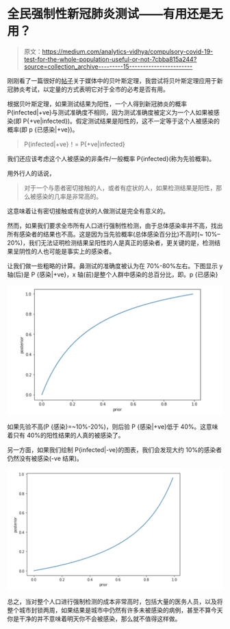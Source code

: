 # 全民强制性新冠肺炎测试——有用还是无用？

> 原文：<https://medium.com/analytics-vidhya/compulsory-covid-19-test-for-the-whole-population-useful-or-not-7cbba815a244?source=collection_archive---------15----------------------->

刚刚看了一篇很好的[帖子](https://towardsdatascience.com/understand-bayes-rule-likelihood-prior-and-posterior-34eae0f378c5)关于媒体中的贝叶斯定理，我尝试将贝叶斯定理应用于新冠肺炎考试，以定量的方式表明它对于全市的必考是否有用。

根据贝叶斯定理，如果测试结果为阳性，一个人得到新冠肺炎的概率 P{infected|+ve}与测试准确度不相同，因为测试准确度被定义为一个人如果被感染(即 P{+ve|infected})。假定测试结果是阳性的，这不一定等于这个人被感染的概率(即 p {已感染|+ve})。

> P{infected|+ve}！= P{+ve|infected}

我们还应该考虑这个人被感染的非条件/一般概率 P{infected}(称为先验概率)。

用外行人的话说，

> 对于一个与患者密切接触的人，或者有症状的人，如果检测结果是阳性，那么被感染的几率是非常高的。

这意味着让有密切接触或有症状的人做测试是完全有意义的。

然而，如果我们要求全市所有人口进行强制性检测，由于总体感染率并不高，找出所有感染者的结果也不高。这是因为当先验概率(总体感染百分比)不高时(~ 10%–20%)，我们无法证明检测结果呈阳性的人是真正的感染者，更关键的是，检测结果呈阴性的人也可能是事实上的感染者。

让我们做一些粗略的计算。鼻测试的准确度被认为在 70%-80%左右。下图显示 y 轴(后)是 P {感染|+ve}，x 轴(前)是整个人群中感染的总百分比，即。p {已感染}

![](img/cfcae484719f1696dc61798a060aa4e7.png)

如果先验不高(P {感染}=~10%-20%)，则后验 P {感染|+ve}低于 40%。这意味着只有 40%的阳性结果的人真的被感染了。

另一方面，如果我们绘制 P{infected|-ve}的图表，我们会发现大约 10%的感染者仍然没有被感染(-ve 结果)。

![](img/de766a092c8ac3ac2e79ff76583bd234.png)

总之，当对整个人口进行强制检测的成本非常高时，包括大量的医务人员，以及将整个城市封锁两周，如果结果是城市中仍然有许多未被感染的病例，甚至不算今天你是干净的并不意味着明天你不会被感染，那么就不值得这样做。